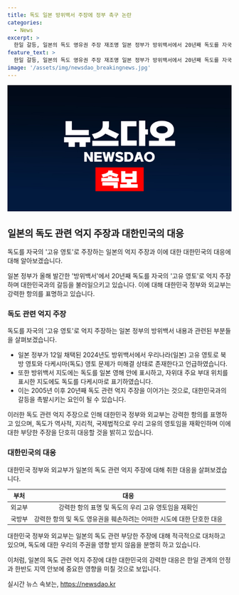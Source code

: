 ```yaml
---
title: 독도 일본 방위백서 주장에 정부 촉구 논란
categories:
  - News
excerpt: >
  한일 갈등, 일본의 독도 영유권 주장 재조명 일본 정부가 방위백서에서 20년째 독도를 자국의 고유 영토로 주장함에 대해 우리 정부가 강력한 항의를 표명했다. 일본은 한국을 파트너로 지칭하고 한일 협력을 강조하면서도 독도 주장을 이어가고 있어 국내외에서 논란이 일고 있다. 외교부는 이에 대한 강력한 항의와 한일 관계 구축에 영향을 미칠 것을 경고하며, 주한일본대사관 관계자에게 항의 예정이라고 밝혔다. 국방부 역시 독도 영유권을 포기하지 않고 있음을 재확인하고, 일본의 독도 영유권 주장에 단호한 대응을 약속했다.
feature_text: >
  한일 갈등, 일본의 독도 영유권 주장 재조명 일본 정부가 방위백서에서 20년째 독도를 자국의 고유 영토로 주장함에 대해 우리 정부가 강력한 항의를 표명했다. 일본은 한국을 파트너로 지칭하고 한일 협력을 강조하면서도 독도 주장을 이어가고 있어 국내외에서 논란이 일고 있다. 외교부는 이에 대한 강력한 항의와 한일 관계 구축에 영향을 미칠 것을 경고하며, 주한일본대사관 관계자에게 항의 예정이라고 밝혔다. 국방부 역시 독도 영유권을 포기하지 않고 있음을 재확인하고, 일본의 독도 영유권 주장에 단호한 대응을 약속했다.
image: '/assets/img/newsdao_breakingnews.jpg'
---
```


<p><img src="/assets/img/newsdao_breakingnews.jpg" alt="ranknews 속보" /></p>

<h2 data-ke-size="size26">일본의 독도 관련 억지 주장과 대한민국의 대응</h2>

<p>독도를 자국의 '고유 영토'로 주장하는 일본의 억지 주장과 이에 대한 대한민국의 대응에 대해 알아보겠습니다.</p>

<p data-ke-size="size16">일본 정부가 올해 발간한 '방위백서'에서 20년째 독도를 자국의 '고유 영토'로 억지 주장하며 대한민국과의 갈등을 불러일으키고 있습니다. 이에 대해 대한민국 정부와 외교부는 강력한 항의를 표명하고 있습니다.</p>

<h3>독도 관련 억지 주장</h3>

<p>독도를 자국의 '고유 영토'로 억지 주장하는 일본 정부의 방위백서 내용과 관련된 부분들을 살펴보겠습니다.</p>

<ul>
<li>일본 정부가 12일 채택된 2024년도 방위백서에서 우리나라(일본) 고유 영토로 북방 영토와 다케시마(독도) 영토 문제가 미해결 상태로 존재한다고 언급하였습니다.</li>
<li>또한 방위백서 지도에는 독도를 일본 영해 안에 표시하고, 자위대 주요 부대 위치를 표시한 지도에도 독도를 다케시마로 표기하였습니다.</li>
<li>이는 2005년 이후 20년째 독도 관련 억지 주장을 이어가는 것으로, 대한민국과의 갈등을 촉발시키는 요인이 될 수 있습니다.</li>
</ul>

<p data-ke-size="size16">이러한 독도 관련 억지 주장으로 인해 대한민국 정부와 외교부는 강력한 항의를 표명하고 있으며, 독도가 역사적, 지리적, 국제법적으로 우리 고유의 영토임을 재확인하며 이에 대한 부당한 주장을 단호히 대응할 것을 밝히고 있습니다.</p>

<h3>대한민국의 대응</h3>

<p>대한민국 정부와 외교부가 일본의 독도 관련 억지 주장에 대해 취한 대응을 살펴보겠습니다.</p>

<table>
<thead>
<tr>
<th style="text-align: center;">부처</th>
<th style="text-align: center;">대응</th>
</tr>
</thead>
<tbody>
<tr>
<td style="text-align: center;">외교부</td>
<td style="text-align: center;">강력한 항의 표명 및 독도의 우리 고유 영토임을 재확인</td>
</tr>
<tr>
<td style="text-align: center;">국방부</td>
<td style="text-align: center;">강력한 항의 및 독도 영유권을 훼손하려는 어떠한 시도에 대한 단호한 대응</td>
</tr>
</tbody>
</table>

<p data-ke-size="size16">대한민국 정부와 외교부는 일본의 독도 관련 부당한 주장에 대해 적극적으로 대처하고 있으며, 독도에 대한 우리의 주권을 영향 받지 않음을 분명히 하고 있습니다.</p>

<p>이처럼, 일본의 독도 관련 억지 주장에 대한 대한민국의 강력한 대응은 한일 관계의 안정과 한반도 지역 안보에 중요한 영향을 미칠 것으로 보입니다.</p>
실시간 뉴스 속보는, <a href="https://newsdao.kr" rel="dofollow">https://newsdao.kr</a>


